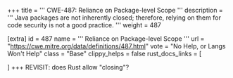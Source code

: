 +++
title = '''
CWE-487: Reliance on Package-level Scope
'''
description	= '''
Java packages are not inherently closed; therefore, relying on them for code security is not a good practice.
'''
weight = 487

[extra]
id = 487
name = '''
Reliance on Package-level Scope
'''
url = "https://cwe.mitre.org/data/definitions/487.html"
vote = "No Help, or Langs Won't Help"
class = "Base"
clippy_helps = false
rust_docs_links = [
	
]
+++
REVISIT: does Rust allow "closing"?